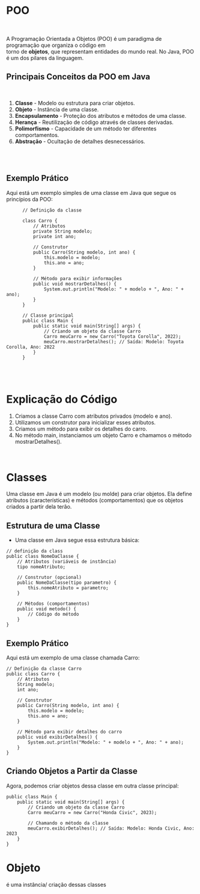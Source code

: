# POO
<br>

A Programação Orientada a Objetos (POO) é um paradigma de programação que organiza o código em <br>
torno de **objetos**, que representam entidades do mundo real. No Java, POO é um dos pilares da linguagem.
<br>

 ## Principais Conceitos da POO em Java <br>
<br>

 1. **Classe** - Modelo ou estrutura para criar objetos.<br>
 2. **Objeto** - Instância de uma classe.<br>
 3. **Encapsulamento** - Proteção dos atributos e métodos de uma classe.<br>
 4. **Herança** - Reutilização de código através de classes derivadas.<br>
 5. **Polimorfismo** - Capacidade de um método ter diferentes comportamentos.<br>
 6. **Abstração** - Ocultação de detalhes desnecessários.<br>
<br>
<br>
 
## Exemplo Prático<br>
Aqui está um exemplo simples de uma classe em Java que segue os princípios da POO:<br>

```
      // Definição da classe

      class Carro {
          // Atributos
          private String modelo;
          private int ano;
      
          // Construtor
          public Carro(String modelo, int ano) {
              this.modelo = modelo;
              this.ano = ano;
          }
      
          // Método para exibir informações
          public void mostrarDetalhes() {
              System.out.println("Modelo: " + modelo + ", Ano: " + ano);
          }
      }
      
      // Classe principal
      public class Main {
          public static void main(String[] args) {
              // Criando um objeto da classe Carro
              Carro meuCarro = new Carro("Toyota Corolla", 2022);
              meuCarro.mostrarDetalhes(); // Saída: Modelo: Toyota Corolla, Ano: 2022
          }
      }

```

<br>
<br>

# Explicação do Código

 1. Criamos a classe Carro com atributos privados (modelo e ano).<br>
 2. Utilizamos um construtor para inicializar esses atributos.<br>
 3. Criamos um método para exibir os detalhes do carro.<br>
 4. No método main, instanciamos um objeto Carro e chamamos o método mostrarDetalhes().<br>
 <br>


# Classes
 Uma classe em Java é um modelo (ou molde) para criar objetos. Ela define 
 atributos (características) e métodos (comportamentos) que os objetos criados a partir dela terão.<br>

  ## Estrutura de uma Classe
  * Uma classe em Java segue essa estrutura básica:
```
// definição da class
public class NomeDaClasse {
    // Atributos (variáveis de instância)
    tipo nomeAtributo;

    // Construtor (opcional)
    public NomeDaClasse(tipo parametro) {
        this.nomeAtributo = parametro;
    }

    // Métodos (comportamentos)
    public void metodo() {
        // Código do método
    }
}

```

## Exemplo Prático

 Aqui está um exemplo de uma classe chamada Carro: 
```
// Definição da classe Carro
public class Carro {
    // Atributos
    String modelo;
    int ano;

    // Construtor
    public Carro(String modelo, int ano) {
        this.modelo = modelo;
        this.ano = ano;
    }

    // Método para exibir detalhes do carro
    public void exibirDetalhes() {
        System.out.println("Modelo: " + modelo + ", Ano: " + ano);
    }
}

```

## Criando Objetos a Partir da Classe
Agora, podemos criar objetos dessa classe em outra classe principal:
```
public class Main {
    public static void main(String[] args) {
        // Criando um objeto da classe Carro
        Carro meuCarro = new Carro("Honda Civic", 2023);

        // Chamando o método da classe
        meuCarro.exibirDetalhes(); // Saída: Modelo: Honda Civic, Ano: 2023
    }
}

```


# Objeto
é uma instância/ criação dessas classes
